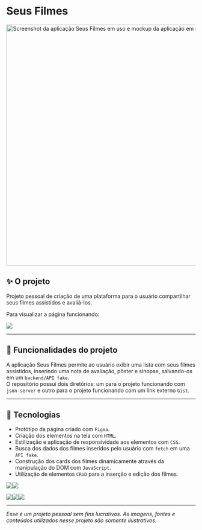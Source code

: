 # Seus Filmes

<img width="1280" height="640" alt="Screenshot da aplicação Seus Filmes em uso e mockup da aplicação em um notebook" src="https://github.com/user-attachments/assets/0bc01810-f0dd-4ce6-86df-1e1931cd7988" />

## ✨ O projeto

Projeto pessoal de criação de uma plataforma para o usuário compartilhar seus filmes assistidos e avaliá-los.

Para visualizar a página funcionando: 

<a href="https://seus-filmes.vercel.app/" target="_blank"><img loading="lazy" src="https://img.shields.io/badge/Vercel-000000?style=for-the-badge&logo=vercel&logoColor=white" target="_blank"></a>

<hr>

## 🔨 Funcionalidades do projeto

A aplicação Seus Filmes permite ao usuário exibir uma lista com seus filmes assistidos, inserindo uma nota de avaliação, pôster e sinopse, salvando-os em um `backend/API fake`. <br>
O repositório possui dois diretórios: um para o projeto funcionando com `json-server` e outro para o projeto funcionando com um link externo `Gist`.

<hr>

## 🚀 Tecnologias
- Protótipo da página criado com `Figma`.
- Criação dos elementos na tela com `HTML`.
- Estilização e aplicação de responsividade aos elementos com `CSS`.
- Busca dos dados dos filmes inseridos pelo usuário com `fetch` em uma `API fake`.
- Construção dos cards dos filmes dinamicamente através da manipulação do DOM com `JavaScript`.
- Utilização de elementos `CRUD` para a inserção e edição dos filmes.

<img loading="laz" src="https://img.shields.io/badge/VSCode-0078D4?style=for-the-badge&logo=visual%20studio%20code&logoColor=white"><img loading="lazy" src="https://img.shields.io/badge/Figma-F24E1E?style=for-the-badge&logo=figma&logoColor=white">

<img loading="lazy" src="https://img.shields.io/badge/HTML5-E34F26?style=for-the-badge&logo=html5&logoColor=white"><img loading="lazy" src="https://img.shields.io/badge/CSS3-1572B6?style=for-the-badge&logo=css3&logoColor=white"><img loading="lazy" src="https://img.shields.io/badge/JavaScript-323330?style=for-the-badge&logo=javascript&logoColor=F7DF1E">

<hr>

*Esse é um projeto pessoal sem fins lucrativos. As imagens, fontes e conteúdos utilizados nesse projeto são somente ilustrativos.*


